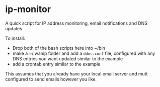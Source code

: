 # ip-monitor
A quick script for IP address monitoring, email notifications and DNS updates

To install:
 - Drop both of the bash scripts here into ~/bin
 - make a ~/.wanip folder and add a `ddns.conf` file, configured with any DNS entries you want updated similar to the example
 - add a crontab entry similar to the example

This assumes that you already have your local email server and mutt configured to send emails however you like.
